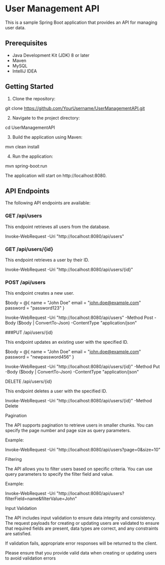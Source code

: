

# User Management API

This is a sample Spring Boot application that provides an API for managing user data.

## Prerequisites

- Java Development Kit (JDK) 8 or later
- Maven
- MySQL
- IntelliJ IDEA

## Getting Started

1. Clone the repository:

git clone https://github.com/YourUsername/UserManagementAPI.git




2. Navigate to the project directory:

cd UserManagementAPI



3. Build the application using Maven:

mvn clean install




4. Run the application:

mvn spring-boot:run

The application will start on http://localhost:8080.

## API Endpoints

The following API endpoints are available:

### GET /api/users

This endpoint retrieves all users from the database.

Invoke-WebRequest -Uri "http://localhost:8080/api/users"


### GET /api/users/{id}

This endpoint retrieves a user by their ID.

Invoke-WebRequest -Uri "http://localhost:8080/api/users/{id}"




### POST /api/users

This endpoint creates a new user.


$body = @{
   name = "John Doe"
   email = "john.doe@example.com"
   password = "password123"
}

Invoke-WebRequest -Uri "http://localhost:8080/api/users" -Method Post -Body ($body | ConvertTo-Json) -ContentType "application/json"


###PUT /api/users/{id}

This endpoint updates an existing user with the specified ID.



$body = @{
   name = "John Doe"
   email = "john.doe@example.com"
   password = "newpassword456"
}

Invoke-WebRequest -Uri "http://localhost:8080/api/users/{id}" -Method Put -Body ($body | ConvertTo-Json) -ContentType "application/json"

DELETE /api/users/{id}

This endpoint deletes a user with the specified ID.



Invoke-WebRequest -Uri "http://localhost:8080/api/users/{id}" -Method Delete

Pagination

The API supports pagination to retrieve users in smaller chunks. You can specify the page number and page size as query parameters.

Example:

Invoke-WebRequest -Uri "http://localhost:8080/api/users?page=0&size=10"

Filtering

The API allows you to filter users based on specific criteria. You can use query parameters to specify the filter field and value.

Example:

Invoke-WebRequest -Uri "http://localhost:8080/api/users?filterField=name&filterValue=John"

Input Validation

The API includes input validation to ensure data integrity and consistency. The request payloads for creating or updating users are validated to ensure that required fields are present, data types are correct, and any constraints are satisfied.

If validation fails, appropriate error responses will be returned to the client.

Please ensure that you provide valid data when creating or updating users to avoid validation errors
